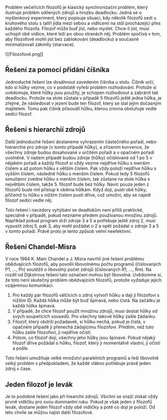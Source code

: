 Problém večeřících filozofů je klasický synchronizační problém, který ilustruje problém sdílených zdrojů a hrozbu deadlocku. Jedná se o myšlenkový experiment, který popisuje situaci, kdy několik filozofů sedí u kruhového stolu s talíři jídla mezi sebou a vidlicemi na stůl procházející přes každého filozofa. Filozof může buď jíst, nebo myslet. Chce-li jíst, musí uchopit obě vidlice, které leží po obou stranách něj. Problém spočívá v tom, aby filozofové mohli jíst bez zablokování (deadlocku) a současně minimalizovali zákmity (starvace).

![[Filozofové.png]]
## Řešení za pomocí přidání číšníka

Jednoduché řešení lze dosáhnout zavedením číšníka u stolu. Číšník určí, kdo si hůlky vezme, co v podstatě vyřeší problém rozhodování. Protože si uvědomuje, které hůlky jsou použity, je schopen rozhodnout a zabránit tak deadlocku. Protože na stole zůstala v případě 5 filozofů ještě jedna hůlka, je zřejmé, že následovat v jezení bude ten filozof, který se stal jejím dočasným majitelem. Tomu pak číšník přisoudil hůlku, kterou zrovna obsluhuje vedle sedící filozof.

## Řešení s hierarchií zdrojů

Další jednoduché řešení dostaneme vyhrazením částečného pořadí, nebo hierarchie pro zdroje (v tomto případě hůlky), a zřízením konvence, že všechny zdroje budou dosahované v určitém pořadí a v opačném pořadí uvolněné. V našem případě budou zdroje (hůlky) očíslované od 1 po 5 v nějakém pořadí a každý filozof si vždy vezme nejdříve hůlku s menším číslem a až potom hůlku s větším číslem. Pak vždy položí nejdříve hůlku s vyšším číslem, následně hůlku s menším číslem. Pokud tedy 5 filozofů simultánní zvedne hůlku s menším číslem, tak zůstane na stole hůlka s největším číslem, takže 5. filozof bude bez hůlky. Navíc pouze jeden z filozofů bude mít přístup k oběma hůlkám. Když dojí, pustí obě hůlky, přičemž tu hůlku s nižším číslem pustí dříve, což umožní, aby se najedl filozof sedící vedle něj.

Toto řešení i navzdory vyhýbání se deadlokům není příliš praktické, speciálně v případě, pokud neznáme předem používanou množinu zdrojů. Například pokud program drží zdroje 3 a 5 a potřebuje ještě zdroj 2, musí vypustit zdroj 5, pak 3, aby mohl požádat o 2 a opět požádat o zdroje 3 a 5 v tomto pořadí. Právě proto je tento způsob velmi neefektivní.

## Řešení Chandel-Misra

V roce 1984 K. Mani Chandel a J. Misra navrhli jiné řešení problému obědvajících filozofů, aby povolili libovolnému počtu programů (číslovaných P1, ..., Pn) soutěžit o libovolný počet zdrojů (číslovaných R1, ..., Rm). Na rozdíl od Dijkstrova řešení tato označení mohou být libovolná. Uvědomme si, že toto není skutečný problém obědvajících filozofů, protože _vyžaduje_ jejich vzájemnou komunikaci.

1. Pro každý pár filozofů válčících o zdroj vytvoří hůlku a dají ji filozofovi s nižším ID. Každá hůlka může být buď špinavá, nebo čistá. Na začátku je každá hůlka špinavá.
2. V případě, že chce filozof použít množinu zdrojů, musí dostat hůlky od svých soupeřících sousedů. Pro všechny takové hůlky zašle žádanku.
3. Filozof, který obdrží požadavek, si hůlku nechá, pokud je čistá, v opačném případě ji přenechá žádajícímu filozofovi. Předtím, než tuto hůlku zašle filozofovi, ji nejdříve očistí.
4. Potom, co filozof dojí, všechny jeho hůlky jsou špinavé. Pokud nějaký filozof dříve požádal o hůlku, filozof, který ji momentálně vlastní, ji očistí a pošle.

Toto řešení umožňuje velké množství paralelních programů a řeší libovolně velký problém s předpokladem, že každé vlákno potřebuje právě jeden zdroj v čase.

## Jeden filozof je levák
Je to podobné řešení jako při hiearchii zdrojů. Všichni se snaží získat vždy prvně vidličku pro svou dominantní ruku. Pokud je však jeden z filozofů levák, dostane jeden filozof vždy obě vidličky a poté co dojí je položí. Od této chvíle se můžou najíst další filozofové.